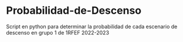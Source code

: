 # Probabilidad-de-Descenso
Script en python para determinar la probabilidad de cada escenario de descenso en grupo 1 de 1RFEF 2022-2023
